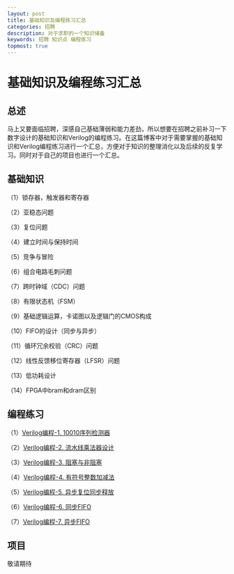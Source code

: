 ```yaml
---
layout: post
title: 基础知识及编程练习汇总
categories: 招聘
description: 对于求职的一个知识储备
keywords: 招聘 知识点 编程练习
topmost: true
---
```


# 基础知识及编程练习汇总

## 总述
马上又要面临招聘，深感自己基础薄弱和能力差劲，所以想要在招聘之前补习一下数字设计的基础知识和Verilog的编程练习。在这篇博客中对于需要掌握的基础知识和Verilog编程练习进行一个汇总，方便对于知识的整理消化以及后续的反复学习。同时对于自己的项目也进行一个汇总。

## 基础知识
（1）锁存器，触发器和寄存器

（2）亚稳态问题

（3）复位问题

（4）建立时间与保持时间

（5）竞争与冒险

（6）组合电路毛刺问题

（7）跨时钟域（CDC）问题

（8）有限状态机（FSM）

（9）基础逻辑运算，卡诺图以及逻辑门的CMOS构成

（10）FIFO的设计（同步与异步）

（11）循环冗余校验（CRC）问题

（12）线性反馈移位寄存器（LFSR）问题

（13）低功耗设计

（14）FPGA中bram和dram区别


## 编程练习
<!-- （1）[Verilog编程-1. 10010序列检测器](/_posts/2022-04-10-Verilog-practice-1.md)

（2）[Verilog编程-2. 流水线乘法器设计](/_posts/2022-04-10-Verilog-practice-2.md)

（3）[Verilog编程-3. 阻塞与非阻塞](/_posts/2022-04-10-Verilog-practice-3.md)

（4）[Verilog编程-4. 有符号整数加减法](/_posts/2022-04-10-Verilog-practice-4.md)

（5）[Verilog编程-5. 异步复位同步释放](/_posts/2022-04-10-Verilog-practice-5.md)

（6）[Verilog编程-6. 同步FIFO](/_posts/2022-04-10-Verilog-practice-6.md)

（7）[Verilog编程-7. 异步FIFO](/_posts/2022-04-10-Verilog-practice-7.md) -->

（1）[Verilog编程-1. 10010序列检测器](https://polaris-chn.github.io/2022/04/10/Verilog-practice-1/)

（2）[Verilog编程-2. 流水线乘法器设计](https://polaris-chn.github.io/2022/04/10/Verilog-practice-2/)

（3）[Verilog编程-3. 阻塞与非阻塞](https://polaris-chn.github.io/2022/04/10/Verilog-practice-3/)

（4）[Verilog编程-4. 有符号整数加减法](https://polaris-chn.github.io/2022/04/15/Verilog-practice-4/)

（5）[Verilog编程-5. 异步复位同步释放](https://polaris-chn.github.io/2022/04/21/Verilog-practice-5/)

（6）[Verilog编程-6. 同步FIFO](https://polaris-chn.github.io/2022/04/25/Verilog-practice-6/)

（7）[Verilog编程-7. 异步FIFO](https://polaris-chn.github.io/2022/04/25/Verilog-practice-7/)


## 项目
敬请期待

